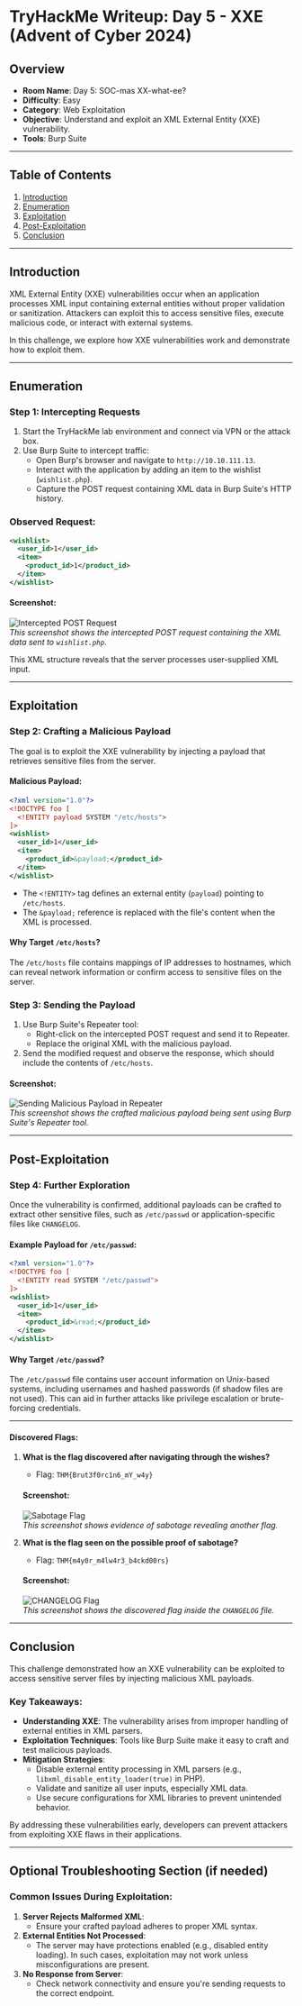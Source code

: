 # **TryHackMe Writeup: Day 5 - XXE (Advent of Cyber 2024)**

## **Overview**
- **Room Name**: Day 5: SOC-mas XX-what-ee?
- **Difficulty**: Easy
- **Category**: Web Exploitation
- **Objective**: Understand and exploit an XML External Entity (XXE) vulnerability.
- **Tools**: Burp Suite

---

## **Table of Contents**
1. [Introduction](#introduction)
2. [Enumeration](#enumeration)
3. [Exploitation](#exploitation)
4. [Post-Exploitation](#post-exploitation)
5. [Conclusion](#conclusion)

---

## **Introduction**

XML External Entity (XXE) vulnerabilities occur when an application processes XML input containing external entities without proper validation or sanitization. Attackers can exploit this to access sensitive files, execute malicious code, or interact with external systems.

In this challenge, we explore how XXE vulnerabilities work and demonstrate how to exploit them.

---

## **Enumeration**

### Step 1: Intercepting Requests
1. Start the TryHackMe lab environment and connect via VPN or the attack box.
2. Use Burp Suite to intercept traffic:
   - Open Burp's browser and navigate to `http://10.10.111.13`.
   - Interact with the application by adding an item to the wishlist (`wishlist.php`).
   - Capture the POST request containing XML data in Burp Suite's HTTP history.

### Observed Request:
```xml
<wishlist>
  <user_id>1</user_id>
  <item>
    <product_id>1</product_id>
  </item>
</wishlist>
```

#### Screenshot:
![Intercepted POST Request](images/intercepted-request.png)  
*This screenshot shows the intercepted POST request containing the XML data sent to `wishlist.php`.*

This XML structure reveals that the server processes user-supplied XML input.

---

## **Exploitation**

### Step 2: Crafting a Malicious Payload
The goal is to exploit the XXE vulnerability by injecting a payload that retrieves sensitive files from the server.

#### Malicious Payload:
```xml
<?xml version="1.0"?>
<!DOCTYPE foo [
  <!ENTITY payload SYSTEM "/etc/hosts">
]>
<wishlist>
  <user_id>1</user_id>
  <item>
    <product_id>&payload;</product_id>
  </item>
</wishlist>
```
- The `<!ENTITY>` tag defines an external entity (`payload`) pointing to `/etc/hosts`.
- The `&payload;` reference is replaced with the file's content when the XML is processed.

#### Why Target `/etc/hosts`?  
The `/etc/hosts` file contains mappings of IP addresses to hostnames, which can reveal network information or confirm access to sensitive files on the server.

### Step 3: Sending the Payload
1. Use Burp Suite's Repeater tool:
   - Right-click on the intercepted POST request and send it to Repeater.
   - Replace the original XML with the malicious payload.
2. Send the modified request and observe the response, which should include the contents of `/etc/hosts`.

#### Screenshot:
![Sending Malicious Payload in Repeater](images/malicious-payload-repeater.png)  
*This screenshot shows the crafted malicious payload being sent using Burp Suite's Repeater tool.*

---

## **Post-Exploitation**

### Step 4: Further Exploration
Once the vulnerability is confirmed, additional payloads can be crafted to extract other sensitive files, such as `/etc/passwd` or application-specific files like `CHANGELOG`.

#### Example Payload for `/etc/passwd`:
```xml
<?xml version="1.0"?>
<!DOCTYPE foo [
  <!ENTITY read SYSTEM "/etc/passwd">
]>
<wishlist>
  <user_id>1</user_id>
  <item>
    <product_id>&read;</product_id>
  </item>
</wishlist>
```

#### Why Target `/etc/passwd`?  
The `/etc/passwd` file contains user account information on Unix-based systems, including usernames and hashed passwords (if shadow files are not used). This can aid in further attacks like privilege escalation or brute-forcing credentials.

---

#### **Discovered Flags:**
1. **What is the flag discovered after navigating through the wishes?**
   - Flag: `THM{Brut3f0rc1n6_mY_w4y}`

   #### Screenshot:
   ![Sabotage Flag](images/sabotage-flag.png)  
   *This screenshot shows evidence of sabotage revealing another flag.*


2. **What is the flag seen on the possible proof of sabotage?**
   - Flag: `THM{m4y0r_m4lw4r3_b4ckd00rs}`

   #### Screenshot:
   ![CHANGELOG Flag](images/changelog-flag.png)  
   *This screenshot shows the discovered flag inside the `CHANGELOG` file.*

---

## **Conclusion**

This challenge demonstrated how an XXE vulnerability can be exploited to access sensitive server files by injecting malicious XML payloads.

### Key Takeaways:
- **Understanding XXE**: The vulnerability arises from improper handling of external entities in XML parsers.
- **Exploitation Techniques**: Tools like Burp Suite make it easy to craft and test malicious payloads.
- **Mitigation Strategies**:
  - Disable external entity processing in XML parsers (e.g., `libxml_disable_entity_loader(true)` in PHP).
  - Validate and sanitize all user inputs, especially XML data.
  - Use secure configurations for XML libraries to prevent unintended behavior.

By addressing these vulnerabilities early, developers can prevent attackers from exploiting XXE flaws in their applications.

---

## Optional Troubleshooting Section (if needed)
### Common Issues During Exploitation:
1. **Server Rejects Malformed XML**:
   - Ensure your crafted payload adheres to proper XML syntax.
2. **External Entities Not Processed**:
   - The server may have protections enabled (e.g., disabled entity loading). In such cases, exploitation may not work unless misconfigurations are present.
3. **No Response from Server**:
   - Check network connectivity and ensure you're sending requests to the correct endpoint.